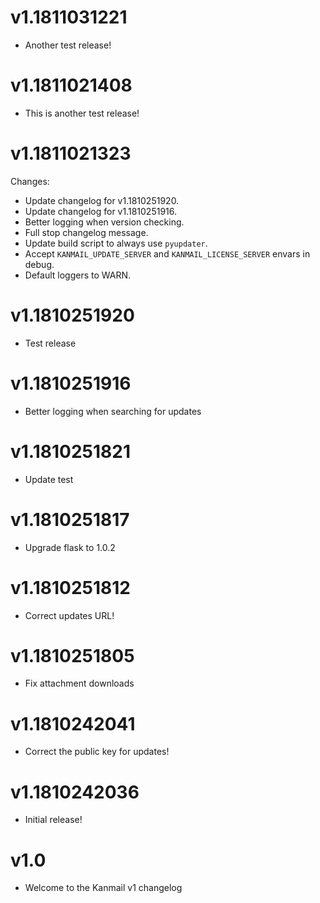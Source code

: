 # v1.1811031221

+ Another test release!


# v1.1811021408

+ This is another test release!


# v1.1811021323

Changes:

- Update changelog for v1.1810251920.
- Update changelog for v1.1810251916.
- Better logging when version checking.
- Full stop changelog message.
- Update build script to always use `pyupdater`.
- Accept `KANMAIL_UPDATE_SERVER` and `KANMAIL_LICENSE_SERVER` envars in debug.
- Default loggers to WARN.


# v1.1810251920

+ Test release

# v1.1810251916

+ Better logging when searching for updates

# v1.1810251821

+ Update test

# v1.1810251817

+ Upgrade flask to 1.0.2

# v1.1810251812

+ Correct updates URL!

# v1.1810251805

+ Fix attachment downloads

# v1.1810242041

+ Correct the public key for updates!

# v1.1810242036

+ Initial release!

# v1.0

+ Welcome to the Kanmail v1 changelog
